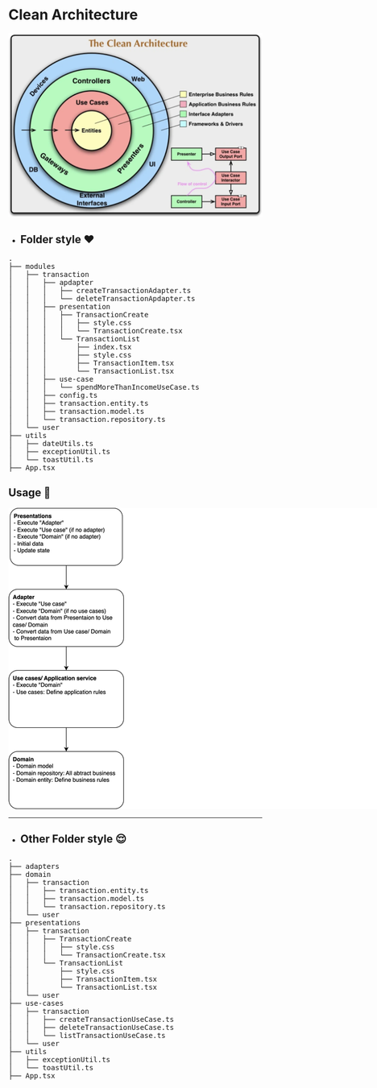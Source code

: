 # Clean Architecture
<img src="./clean-architecture.webp"/>

- ## Folder style ❤️
<pre>
.
├── modules
│   ├── transaction
│   │   ├── apdapter
│   │   │   ├── createTransactionAdapter.ts
│   │   │   └── deleteTransactionApdapter.ts
│   │   ├── presentation
│   │   │   ├── TransactionCreate
│   │   │   │   ├── style.css
│   │   │   │   └── TransactionCreate.tsx
│   │   │   └── TransactionList
│   │   │       ├── index.tsx
│   │   │       ├── style.css
│   │   │       ├── TransactionItem.tsx
│   │   │       └── TransactionList.tsx
│   │   ├── use-case
│   │   │   └── spendMoreThanIncomeUseCase.ts
│   │   ├── config.ts
│   │   ├── transaction.entity.ts
│   │   ├── transaction.model.ts
│   │   └── transaction.repository.ts
│   └── user
├── utils
│   ├── dateUtils.ts
│   ├── exceptionUtil.ts
│   └── toastUtil.ts
├── App.tsx
</pre>

## Usage 💪

<img src="./Clean-architecture-usage.png" style="max-width: none;"/>


--- 
- ## Other Folder style 😌
<pre>
.
├── adapters
├── domain
│   ├── transaction
│   │   ├── transaction.entity.ts
│   │   ├── transaction.model.ts
│   │   └── transaction.repository.ts
│   └── user
├── presentations
│   ├── transaction
│   │   ├── TransactionCreate
│   │   │   ├── style.css
│   │   │   └── TransactionCreate.tsx
│   │   └── TransactionList
│   │       ├── style.css
│   │       ├── TransactionItem.tsx
│   │       └── TransactionList.tsx
│   └── user
├── use-cases
│   ├── transaction
│   │   ├── createTransactionUseCase.ts
│   │   ├── deleteTransactionUseCase.ts
│   │   └── listTransactionUseCase.ts
│   └── user
├── utils
│   ├── exceptionUtil.ts
│   └── toastUtil.ts
├── App.tsx
</pre>